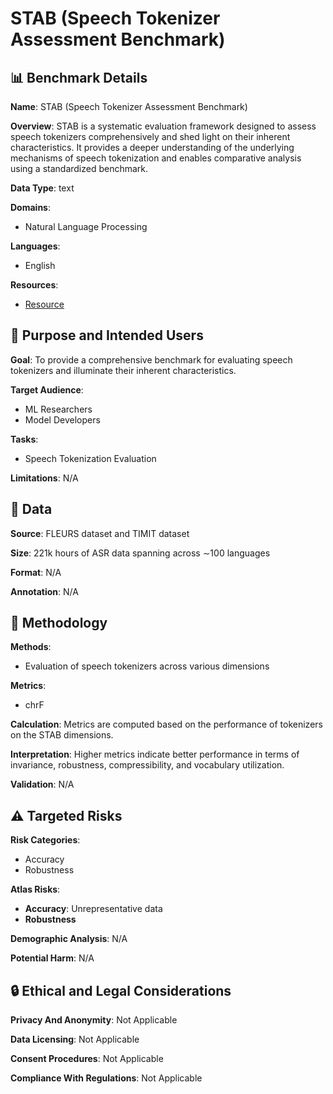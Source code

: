 # STAB (Speech Tokenizer Assessment Benchmark)

## 📊 Benchmark Details

**Name**: STAB (Speech Tokenizer Assessment Benchmark)

**Overview**: STAB is a systematic evaluation framework designed to assess speech tokenizers comprehensively and shed light on their inherent characteristics. It provides a deeper understanding of the underlying mechanisms of speech tokenization and enables comparative analysis using a standardized benchmark.

**Data Type**: text

**Domains**:
- Natural Language Processing

**Languages**:
- English

**Resources**:
- [Resource](N/A)

## 🎯 Purpose and Intended Users

**Goal**: To provide a comprehensive benchmark for evaluating speech tokenizers and illuminate their inherent characteristics.

**Target Audience**:
- ML Researchers
- Model Developers

**Tasks**:
- Speech Tokenization Evaluation

**Limitations**: N/A

## 💾 Data

**Source**: FLEURS dataset and TIMIT dataset

**Size**: 221k hours of ASR data spanning across ∼100 languages

**Format**: N/A

**Annotation**: N/A

## 🔬 Methodology

**Methods**:
- Evaluation of speech tokenizers across various dimensions

**Metrics**:
- chrF

**Calculation**: Metrics are computed based on the performance of tokenizers on the STAB dimensions.

**Interpretation**: Higher metrics indicate better performance in terms of invariance, robustness, compressibility, and vocabulary utilization.

**Validation**: N/A

## ⚠️ Targeted Risks

**Risk Categories**:
- Accuracy
- Robustness

**Atlas Risks**:
- **Accuracy**: Unrepresentative data
- **Robustness**

**Demographic Analysis**: N/A

**Potential Harm**: N/A

## 🔒 Ethical and Legal Considerations

**Privacy And Anonymity**: Not Applicable

**Data Licensing**: Not Applicable

**Consent Procedures**: Not Applicable

**Compliance With Regulations**: Not Applicable

